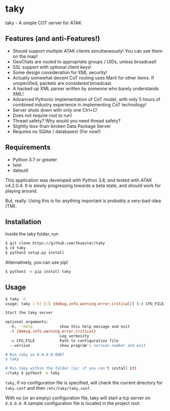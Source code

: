 # taky

taky - A simple COT server for ATAK

## Features (and anti-Features!)

 * Should support multiple ATAK clients simultaneously! You can see them on the
   map!
 * GeoChats are routed to appropriate groups / UIDs, unless broadcast!
 * SSL support with optional client keys!
 * Some design consideration for XML security!
 * Actually somewhat decent CoT routing uses Marti for other items. If
   unspecified, packets are considered broadcast.
 * A hacked up XML parser written by someone who barely understands XML!
 * Advanced Pythonic implementation of CoT model, with only 5 hours of combined
   industry experience in implementing CoT technology!
 * Server shuts down with only one Ctrl+C!
 * Does not require root to run!
 * Thread safety? Why would you need thread safety?
 * Slightly less-than-broken Data Package Server
 * Requires no SQlite / databases! (For now!)

## Requirements

 * Python 3.7 or greater
 * lxml
 * dateutil

This application was developed with Python 3.8, and tested with ATAK v4.2.0.4.
It is slowly progressing towards a beta state, and should work for playing
around.

But, really. Using this is for anything important is probably a very-bad-idea (TM).

## Installation

Inside the taky folder, run

```bash
$ git clone https://github.com/tkuester/taky
$ cd taky
$ python3 setup.py install
```

Alternatively, you can use pip!

```bash
$ python3 -m pip install taky
```

## Usage

```bash
$ taky -h
usage: taky [-h] [-l {debug,info,warning,error,critical}] [-c CFG_FILE] [--version]

Start the taky server

optional arguments:
  -h, --help            show this help message and exit
  -l {debug,info,warning,error,critical}
                        Log verbosity
  -c CFG_FILE           Path to configuration file
  --version             show program's version number and exit

# Run taky on 0.0.0.0:8087
$ taky

# Run taky within the folder (ie: if you can't install it)
~/taky $ python3 -m taky
```

`taky`, if no configuration file is specified, will check the current directory
for `taky.conf` and then `/etc/taky/taky.conf`.

With no (or an empty) configuration file, taky will start a tcp server on
`0.0.0.0`. A sample configuration file is located in the project root.
